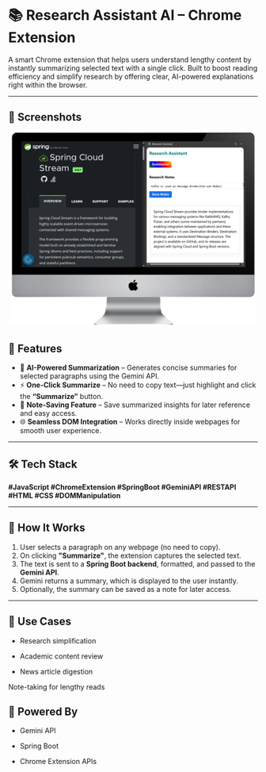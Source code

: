 # 📚 Research Assistant AI – Chrome Extension

A smart Chrome extension that helps users understand lengthy content by instantly summarizing selected text with a single click. Built to boost reading efficiency and simplify research by offering clear, AI-powered explanations right within the browser.

---

## 📸 Screenshots
<p align="center">
  <img src="asset/portfolio-perfect research assistant-v1.png" width="500" alt="Dashboard Screenshot"/>
</p>

## 🚀 Features

- 🧠 **AI-Powered Summarization** – Generates concise summaries for selected paragraphs using the Gemini API.
- ⚡ **One-Click Summarize** – No need to copy text—just highlight and click the **“Summarize”** button.
- 📝 **Note-Saving Feature** – Save summarized insights for later reference and easy access.
- 🌐 **Seamless DOM Integration** – Works directly inside webpages for smooth user experience.

---

## 🛠️ Tech Stack

**#JavaScript #ChromeExtension #SpringBoot #GeminiAPI #RESTAPI #HTML #CSS #DOMManipulation**

---

## 🧩 How It Works

1. User selects a paragraph on any webpage (no need to copy).
2. On clicking **"Summarize"**, the extension captures the selected text.
3. The text is sent to a **Spring Boot backend**, formatted, and passed to the **Gemini API**.
4. Gemini returns a summary, which is displayed to the user instantly.
5. Optionally, the summary can be saved as a note for later access.

---
## 🧠 Use Cases
- Research simplification

- Academic content review

- News article digestion

Note-taking for lengthy reads

## 🤖 Powered By
- Gemini API

- Spring Boot

- Chrome Extension APIs



